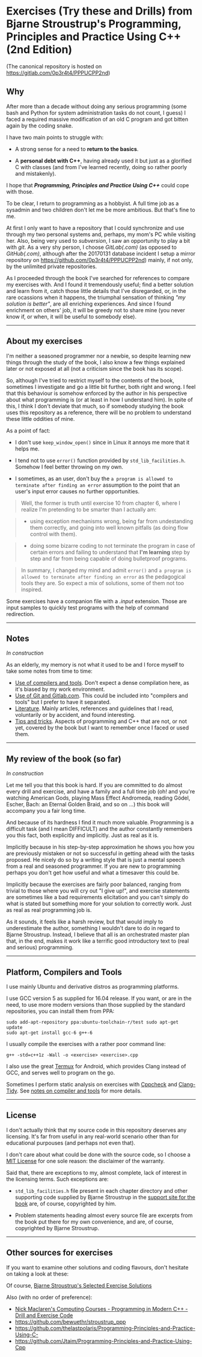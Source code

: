 # Exercises (Try these and Drills) from Bjarne Stroustrup's Programming, Principles and Practice Using C++ (2nd Edition)

(The canonical repository is hosted on <https://gitlab.com/0p3r4t4/PPPUCPP2nd>)

## Why

After more than a decade without doing any serious programming (some bash and
Python for system administration tasks do not count, I guess) I faced a
required massive modification of an old C program and got bitten again by the
coding snake.

I have two main points to struggle with:

-   A strong sense for a need to **return to the basics**.

-   A **personal debt with C++**, having already used it but just as a
    glorified C with classes (and from I've learned recently, doing so rather
    poorly and mistakenly).

I hope that **_Programming, Principles and Practice Using C++_** could cope
with those.

To be clear, I return to programming as a hobbyist. A full time job as a
sysadmin and two children don't let me be more ambitious. But that's fine to
me.

At first I only want to have a repository that I could synchronize and use
through my two personal systems and, perhaps, my mom's PC while visiting her.
Also, being very used to _subversion_, I saw an opportunity to play a bit with
_git_.  As a very shy person, I choose _GitLab(.com)_ (as opposed to
_GitHub(.com)_, although after the 20170131 database incident I setup a
mirror repository on <https://github.com/0p3r4t4/PPPUCPP2nd>) mainly, if not
only, by the unlimited private repositories.

As I proceeded through the book I've searched for references to compare my
exercises with. And I found it tremendously useful; find a better solution and
learn from it, catch those little details that I've disregarded, or, in the
rare ocassions when it happens, the triumphal sensation of thinking _"my
solution is better"_, are all enriching experiences.  And since I found
enrichment on others' job, it will be greedy not to share mine (you never know
if, or when, it will be useful to somebody else).

---

## About my exercises

I'm neither a seasoned programmer nor a newbie, so despite learning new things
through the study of the book, I also know a few things explained later or not
exposed at all (not a criticism since the book has its scope).

So, although I've tried to restrict myself to the contents of the book,
sometimes I investigate and go a little bit further, both right and wrong. I
feel that this behaviour is somehow enforced by the author in his perspective
about what programming is (or at least in how I understand him). In spite of
this, I think I don't deviate that much, so if somebody studying the book uses
this repository as a reference, there will be no problem to understand these
little oddities of mine.

As a point of fact:

-   I don't use `keep_window_open()` since in Linux it annoys me more that it
    helps me.

-   I tend not to use `error()` function provided by `std_lib_facilities.h`.
    Somehow I feel better throwing on my own.

-   I sometimes, as an user, don't buy the `a program is allowed to terminate
    after finding an error` assumption to the point that an user's input error
    causes no further opportunities.

> Well, the former is truth until exercise 10 from chapter 6, where I realize
> I'm pretending to be smarter than I actually am:

> -   using exception mechanisms wrong, being far from undestanding them
>     correctly, and going into well known pitfalls (as doing flow control with
>     them). 

> -   doing some bizarre coding to not terminate the program in case of certain
>     errors and failing to understand that **I'm learning** step by step and
>     far from being capable of doing bulletproof programs.

> In summary, I changed my mind and admit `error()` and `a program is
> allowed to terminate after finding an error` as the pedagogical tools they
> are. So expect a mix of solutions, some of them not too inspired.

Some exercises have a companion file with a _.input_ extension. Those are
input samples to quickly test programs with the help of command redirection.

---

## Notes

_In construction_

As an elderly, my memory is not what it used to be and I force myself to take
some notes from time to time:

-   [Use of compilers and
    tools](https://gitlab.com/0p3r4t4/PPPUCPP2nd/blob/master/notes/compiler_and_tools.md).
    Don't expect a dense compilation here, as it's biased by my work
    environment.
-   [Use of Git and
    Gitlab.com](https://gitlab.com/0p3r4t4/PPPUCPP2nd/blob/master/notes/git_and_gitlab_howto.md).
    This could be included into "compilers and tools" but I prefer to have it
    separated.
-   [Literature](https://gitlab.com/0p3r4t4/PPPUCPP2nd/blob/master/notes/literature.md).
    Mainly articles, references and guidelines that I read, voluntarily or by
    accident, and found interesting. 
-   [Tips and
    tricks](https://gitlab.com/0p3r4t4/PPPUCPP2nd/blob/master/notes/tips_and_tricks.md).
    Aspects of programming and C++ that are not, or not yet, covered by the
    book but I want to remember once I faced or used them.

---

## My review of the book (so far)

_In construction_

Let me tell you that this book is hard. If you are committed to do almost every
drill and exercise, and have a family and a full time job (oh! and you're
watching American Gods, playing Mass Effect Andromeda, reading Gödel, Escher,
Bach: an Eternal Golden Braid, and so on ...) this book will accompany you a
fair long time.

And because of its hardness I find it much more valuable. Programming
is a difficult task (and I mean DIFFICULT) and the author constantly remembers
you this fact, both explicitly and implicitly. Just as real as it is.

Implicitly because in his step-by-step approximation he shows you how you are
previously mistaken or not so successful in getting ahead with the tasks
proposed. He nicely do so by a writing style that is just a mental speech from
a real and seasoned programmer. If you are new to programming perhaps you
don't get how useful and what a timesaver this could be.

Implicitly because the exercises are fairly poor balanced, ranging from trivial
to those where you will cry out "I give up!", and exercise statements are
sometimes like a bad requirements elicitation and you can't simply do what is
stated but something more for your solution to correctly work. Just as real as
real programming job is.

As it sounds, it feels like a harsh review, but that would imply to
underestimate the author, something I wouldn't dare to do in regard to Bjarne
Stroustrup. Instead, I believe that all is an orchestrated master plan that, in
the end, makes it work like a terrific good introductory text to (real and
serious) programming.

---

## Platform, Compilers and Tools

I use mainly Ubuntu and derivative distros as programming platforms.

I use GCC version 5 as supplied for 16.04 release. If you want, or are in the
need, to use more modern versions than those supplied by the standard
repositories, you can install them from PPA:

    sudo add-apt-repository ppa:ubuntu-toolchain-r/test sudo apt-get update
    sudo apt-get install gcc-6 g++-6

I usually compile the exercises with a rather poor command line:

    g++ -std=c++1z -Wall -o <exercise> <exercise>.cpp

I also use the great [Termux](https://termux.com/) for Android, which provides
Clang instead of GCC, and serves well to program on the go.

Sometimes I perform static analysis on exercises with
[Cppcheck](http://cppcheck.sourceforge.net/) and
[Clang-Tidy](http://clang.llvm.org/extra/clang-tidy/).  See [notes on compiler
and
tools](https://gitlab.com/0p3r4t4/PPPUCPP2nd/blob/master/notes/compiler_and_tools.md)
for more details.

---

## License

I don't actually think that my source code in this repository deserves any
licensing.  It's far from useful in any real-world scenario other than
for educational purpouses (and perhaps not even that).

I don't care about what could be done with the source code, so I choose a [MIT
License](https://gitlab.com/0p3r4t4/PPPUCPP2nd/blob/master/LICENSE) for one
sole reason: the disclaimer of the warranty.

Said that, there are exceptions to my, almost complete, lack of interest in the
licensing terms. Such exceptions are:

-   `std_lib_facilities.h` file present in each chapter directory and other
    supporting code supplied by Bjarne Stroustrup in the [support site for
    the book](http://www.stroustrup.com/Programming) are, of course,
    copyrighted by him. 

-   Problem statements heading almost every source file are excerpts from the
    book put there for my own convenience, and are, of course, copyrighted by
    Bjarne Stroustrup.

---

## Other sources for exercises

If you want to examine other solutions and coding flavours, don't hesitate on
taking a look at these:

Of course, [Bjarne Stroustrup's Selected Exercise Solutions](http://www.stroustrup.com/Programming/Solutions/exercise_solutions.html)  

Also (with no order of preference):

-   [Nick Maclaren's Computing Courses - Programming in Modern C++ - Drill and Exercise Code](http://people.ds.cam.ac.uk/nmm1/C++/Exercises/)
-   <https://github.com/bewuethr/stroustrup_ppp>
-   <https://github.com/thelastpolaris/Programming-Principles-and-Practice-Using-C->
-   <https://github.com/Jtaim/Programming-Principles-and-Practice-Using-Cpp>
